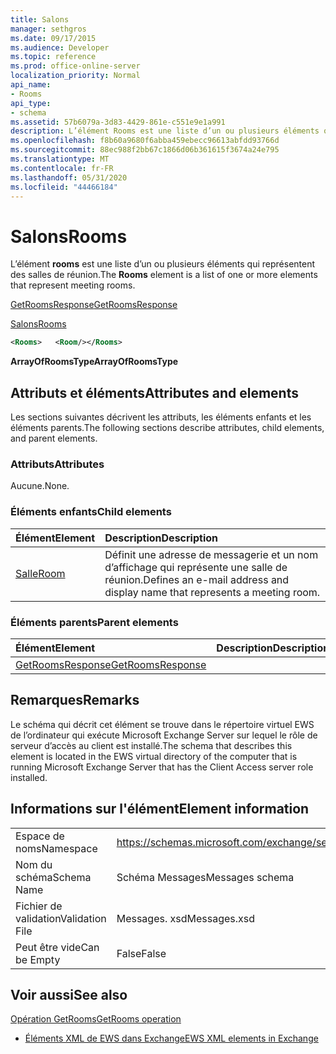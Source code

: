 ```yaml
---
title: Salons
manager: sethgros
ms.date: 09/17/2015
ms.audience: Developer
ms.topic: reference
ms.prod: office-online-server
localization_priority: Normal
api_name:
- Rooms
api_type:
- schema
ms.assetid: 57b6079a-3d83-4429-861e-c551e9e1a991
description: L’élément Rooms est une liste d’un ou plusieurs éléments qui représentent des salles de réunion.
ms.openlocfilehash: f8b60a9680f6abba459ebecc96613abfdd93766d
ms.sourcegitcommit: 88ec988f2bb67c1866d06b361615f3674a24e795
ms.translationtype: MT
ms.contentlocale: fr-FR
ms.lasthandoff: 05/31/2020
ms.locfileid: "44466184"
---
```

# <a name="rooms"></a><span data-ttu-id="e108a-103">Salons</span><span class="sxs-lookup"><span data-stu-id="e108a-103">Rooms</span></span>

<span data-ttu-id="e108a-104">L’élément **rooms** est une liste d’un ou plusieurs éléments qui représentent des salles de réunion.</span><span class="sxs-lookup"><span data-stu-id="e108a-104">The **Rooms** element is a list of one or more elements that represent meeting rooms.</span></span> 
  
[<span data-ttu-id="e108a-105">GetRoomsResponse</span><span class="sxs-lookup"><span data-stu-id="e108a-105">GetRoomsResponse</span></span>](getroomsresponse.md)
  
[<span data-ttu-id="e108a-106">Salons</span><span class="sxs-lookup"><span data-stu-id="e108a-106">Rooms</span></span>](rooms.md)
  
```xml
<Rooms>   <Room/></Rooms>
```

 <span data-ttu-id="e108a-107">**ArrayOfRoomsType**</span><span class="sxs-lookup"><span data-stu-id="e108a-107">**ArrayOfRoomsType**</span></span>
## <a name="attributes-and-elements"></a><span data-ttu-id="e108a-108">Attributs et éléments</span><span class="sxs-lookup"><span data-stu-id="e108a-108">Attributes and elements</span></span>

<span data-ttu-id="e108a-109">Les sections suivantes décrivent les attributs, les éléments enfants et les éléments parents.</span><span class="sxs-lookup"><span data-stu-id="e108a-109">The following sections describe attributes, child elements, and parent elements.</span></span>
  
### <a name="attributes"></a><span data-ttu-id="e108a-110">Attributs</span><span class="sxs-lookup"><span data-stu-id="e108a-110">Attributes</span></span>

<span data-ttu-id="e108a-111">Aucune.</span><span class="sxs-lookup"><span data-stu-id="e108a-111">None.</span></span>
  
### <a name="child-elements"></a><span data-ttu-id="e108a-112">Éléments enfants</span><span class="sxs-lookup"><span data-stu-id="e108a-112">Child elements</span></span>

|<span data-ttu-id="e108a-113">**Élément**</span><span class="sxs-lookup"><span data-stu-id="e108a-113">**Element**</span></span>|<span data-ttu-id="e108a-114">**Description**</span><span class="sxs-lookup"><span data-stu-id="e108a-114">**Description**</span></span>|
|:-----|:-----|
|[<span data-ttu-id="e108a-115">Salle</span><span class="sxs-lookup"><span data-stu-id="e108a-115">Room</span></span>](room.md) <br/> |<span data-ttu-id="e108a-116">Définit une adresse de messagerie et un nom d’affichage qui représente une salle de réunion.</span><span class="sxs-lookup"><span data-stu-id="e108a-116">Defines an e-mail address and display name that represents a meeting room.</span></span>  <br/> |
   
### <a name="parent-elements"></a><span data-ttu-id="e108a-117">Éléments parents</span><span class="sxs-lookup"><span data-stu-id="e108a-117">Parent elements</span></span>

|<span data-ttu-id="e108a-118">**Élément**</span><span class="sxs-lookup"><span data-stu-id="e108a-118">**Element**</span></span>|<span data-ttu-id="e108a-119">**Description**</span><span class="sxs-lookup"><span data-stu-id="e108a-119">**Description**</span></span>|
|:-----|:-----|
|[<span data-ttu-id="e108a-120">GetRoomsResponse</span><span class="sxs-lookup"><span data-stu-id="e108a-120">GetRoomsResponse</span></span>](getroomsresponse.md) <br/> ||
   
## <a name="remarks"></a><span data-ttu-id="e108a-121">Remarques</span><span class="sxs-lookup"><span data-stu-id="e108a-121">Remarks</span></span>

<span data-ttu-id="e108a-122">Le schéma qui décrit cet élément se trouve dans le répertoire virtuel EWS de l’ordinateur qui exécute Microsoft Exchange Server sur lequel le rôle de serveur d’accès au client est installé.</span><span class="sxs-lookup"><span data-stu-id="e108a-122">The schema that describes this element is located in the EWS virtual directory of the computer that is running Microsoft Exchange Server that has the Client Access server role installed.</span></span>
  
## <a name="element-information"></a><span data-ttu-id="e108a-123">Informations sur l'élément</span><span class="sxs-lookup"><span data-stu-id="e108a-123">Element information</span></span>

|||
|:-----|:-----|
|<span data-ttu-id="e108a-124">Espace de noms</span><span class="sxs-lookup"><span data-stu-id="e108a-124">Namespace</span></span>  <br/> |https://schemas.microsoft.com/exchange/services/2006/messages  <br/> |
|<span data-ttu-id="e108a-125">Nom du schéma</span><span class="sxs-lookup"><span data-stu-id="e108a-125">Schema Name</span></span>  <br/> |<span data-ttu-id="e108a-126">Schéma Messages</span><span class="sxs-lookup"><span data-stu-id="e108a-126">Messages schema</span></span>  <br/> |
|<span data-ttu-id="e108a-127">Fichier de validation</span><span class="sxs-lookup"><span data-stu-id="e108a-127">Validation File</span></span>  <br/> |<span data-ttu-id="e108a-128">Messages. xsd</span><span class="sxs-lookup"><span data-stu-id="e108a-128">Messages.xsd</span></span>  <br/> |
|<span data-ttu-id="e108a-129">Peut être vide</span><span class="sxs-lookup"><span data-stu-id="e108a-129">Can be Empty</span></span>  <br/> |<span data-ttu-id="e108a-130">False</span><span class="sxs-lookup"><span data-stu-id="e108a-130">False</span></span>  <br/> |
   
## <a name="see-also"></a><span data-ttu-id="e108a-131">Voir aussi</span><span class="sxs-lookup"><span data-stu-id="e108a-131">See also</span></span>



[<span data-ttu-id="e108a-132">Opération GetRooms</span><span class="sxs-lookup"><span data-stu-id="e108a-132">GetRooms operation</span></span>](getrooms-operation.md)


- [<span data-ttu-id="e108a-133">Éléments XML de EWS dans Exchange</span><span class="sxs-lookup"><span data-stu-id="e108a-133">EWS XML elements in Exchange</span></span>](ews-xml-elements-in-exchange.md)

